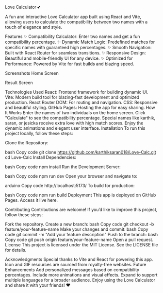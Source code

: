 Love Calculator 💕

A fun and interactive Love Calculator app built using React and Vite, allowing users to calculate the compatibility between two names with a touch of elegance and style.

Features
✨ Compatibility Calculator: Enter two names and get a fun compatibility percentage.
✨ Dynamic Match Logic: Predefined matches for specific names with guaranteed high percentages.
✨ Smooth Navigation: Built with React Router for seamless transitions.
✨ Responsive Design: Beautiful and mobile-friendly UI for any device.
✨ Optimized for Performance: Powered by Vite for fast builds and blazing speed.

Screenshots
Home Screen

Result Screen

Technologies Used
React: Frontend framework for building dynamic UI.
Vite: Modern build tool for blazing-fast development and optimized production.
React Router DOM: For routing and navigation.
CSS: Responsive and beautiful styling.
GitHub Pages: Hosting the app for easy sharing.
How It Works
Enter the names of two individuals on the home screen.
Click "Calculate" to see the compatibility percentage.
Special names like karthik, saran, or jesicka receive extra love with high match scores.
Enjoy the dynamic animations and elegant user interface.
Installation
To run this project locally, follow these steps:

Clone the Repository:

bash
Copy code
git clone https://github.com/karthiksaran018/Love-Calc.git
cd Love-Calc
Install Dependencies:

bash
Copy code
npm install
Run the Development Server:

bash
Copy code
npm run dev
Open your browser and navigate to:

arduino
Copy code
http://localhost:5173/
To build for production:

bash
Copy code
npm run build
Deployment
This app is deployed on GitHub Pages. Access it live here.

Contributing
Contributions are welcome! If you’d like to improve this project, follow these steps:

Fork the repository.
Create a new branch:
bash
Copy code
git checkout -b feature/your-feature-name
Make your changes and commit:
bash
Copy code
git commit -m "Add your feature description"
Push to the branch:
bash
Copy code
git push origin feature/your-feature-name
Open a pull request.
License
This project is licensed under the MIT License. See the LICENSE file for details.

Acknowledgments
Special thanks to Vite and React for powering this app.
Icon and GIF resources are sourced from royalty-free websites.
Future Enhancements
Add personalized messages based on compatibility percentages.
Include more animations and visual effects.
Expand to support multiple languages for a broader audience.
Enjoy using the Love Calculator and share it with your friends! ❤️
